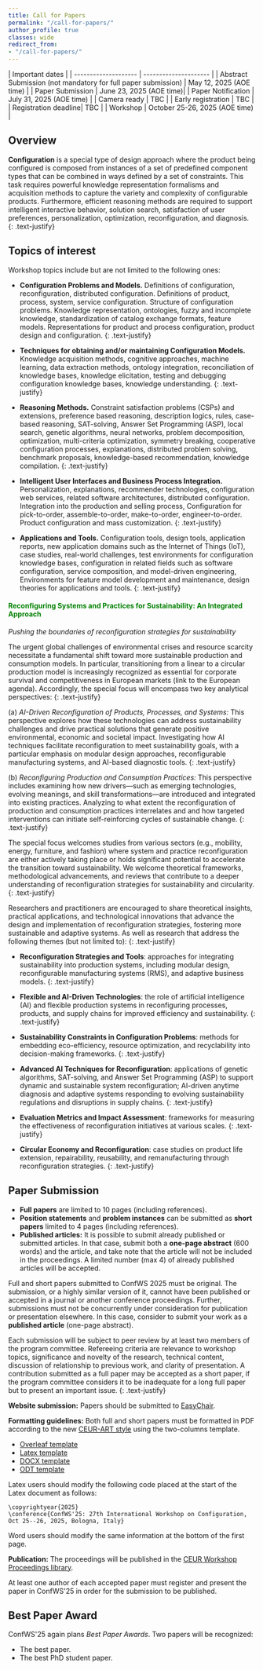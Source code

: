 ```yaml
---
title: Call for Papers
permalink: "/call-for-papers/"
author_profile: true
classes: wide
redirect_from:
- "/call-for-papers/"
---
```


| Important dates                              |
| -------------------- | --------------------- |
| Abstract Submission (not mandatory for full paper submission) | May 12, 2025 (AOE time) |
| Paper Submission     | June 23, 2025 (AOE time)|
| Paper Notification   | July 31, 2025 (AOE time) |
| Camera ready         | TBC |
| Early registration   | TBC |
| Registration deadline| TBC |
| Workshop             | October 25-26, 2025 (AOE time) |

## Overview

**Configuration** is a special type of design approach where the product being configured is composed from instances of a set of predefined component types that can be combined in ways defined by a set of constraints. This task requires powerful knowledge representation formalisms and acquisition methods to capture the variety and complexity of configurable products. Furthermore, efficient reasoning methods are required to support intelligent interactive behavior, solution search, satisfaction of user preferences, personalization, optimization, reconfiguration, and diagnosis.
{: .text-justify}

## Topics of interest
Workshop topics include but are not limited to the following ones:

- **Configuration Problems and Models.**
Definitions of configuration, reconfiguration, distributed configuration. Definitions of product, process, system, service configuration. Structure of configuration problems. Knowledge representation, ontologies, fuzzy and incomplete knowledge, standardization of catalog exchange formats, feature models. Representations for product and process configuration, product design and configuration.
{: .text-justify}

- **Techniques for obtaining and/or maintaining Configuration Models.**
Knowledge acquisition methods, cognitive approaches, machine learning, data extraction methods, ontology integration, reconciliation of knowledge bases, knowledge elicitation, testing and debugging configuration knowledge bases, knowledge understanding.
{: .text-justify}

- **Reasoning Methods.**
Constraint satisfaction problems (CSPs) and extensions, preference based reasoning, description logics, rules, case-based reasoning, SAT-solving, Answer Set Programming (ASP), local search, genetic algorithms, neural networks, problem decomposition, optimization, multi-criteria optimization, symmetry breaking, cooperative configuration processes, explanations, distributed problem solving, benchmark proposals, knowledge-based recommendation, knowledge compilation.
{: .text-justify}

- **Intelligent User Interfaces and Business Process Integration.**
Personalization, explanations, recommender technologies, configuration web services, related software architectures, distributed configuration. Integration into the production and selling process, Configuration for pick-to-order, assemble-to-order, make-to-order, engineer-to-order. Product configuration and mass customization.
{: .text-justify}

- **Applications and Tools.**
Configuration tools, design tools, application reports, new application domains such as the Internet of Things (IoT), case studies, real-world challenges, test environments for configuration knowledge bases, configuration in related fields such as software configuration, service composition, and model-driven engineering, Environments for feature model development and maintenance, design theories for applications and tools.
{: .text-justify}

<!--
#### Green Configuration
The focus on Green Configuration refers to the EU Green Deal as stated in the [EU Agenda 2050](https://joint-research-centre.ec.europa.eu/jrc-news-and-updates/twin-green-digital-transition-how-sustainable-digital-technologies-could-enable-carbon-neutral-eu-2022-06-29_en) to drive the EU community to a more sustainable future. EU Agenda 2050 fixes a pathway of goals to be urgently achieved by the whole production system at environmental, economic and social levels. Beside the EU Agenda 2050, given the condition of the global crisis it is urgent to address the green and digital transition also to re-configure traditional processes to face current and potential scarcity of resources and constant recession. Researcher from academia and industry are called to act jointly to provide solutions to operate more efficiently while facing time of crises (e.g., global health emergencies, consequences of conflicts and war in transport and resource scarcity, climate change) and to detect opportunities for a more sustainable future.
{: .text-justify}

Focus on Green Configuration addresses the following topics:

- **Recycling and waste management.**
Configuration process and waste prevention. Designing production processes for green configuration. Recycling strategies enabled by product configuration. Waste prevention with configuration processes. Refurbishing and remanufacturing configuration strategies.

- **Configuration process to engage users in green deal.**
UX to support sustainability. User engagement in green behaviors. Tomorrow's workforce in configuration management, training and education.


- **Configuration in time of crisis.**
Designing  solutions for critical environment. Mobility and sustainability. Smart Health approaches to configure new health care assistance.

- **Out of the box.**
Going beyond traditional configuration approaches opening up new horizons.
-->

#### <span style="color:green">Reconfiguring Systems and Practices for Sustainability: An Integrated Approach</span>

_Pushing the boundaries of reconfiguration strategies for sustainability_

The urgent global challenges of environmental crises and resource scarcity necessitate a fundamental shift toward more sustainable production and consumption models. In particular, transitioning from a linear to a circular production model is increasingly recognized as essential for corporate survival and competitiveness in European markets (link to the European agenda). Accordingly, the special focus will encompass two key analytical perspectives:
{: .text-justify}

(a) *AI-Driven Reconfiguration of Products, Processes, and Systems:* This perspective explores how these technologies can address sustainability challenges and drive practical solutions that generate positive environmental, economic and societal impact. Investigating how AI techniques facilitate reconfiguration to meet sustainability goals, with a particular emphasis on modular design approaches, reconfigurable manufacturing systems, and AI-based diagnostic tools.
{: .text-justify}

(b) *Reconfiguring Production and Consumption Practices:* This perspective includes examining how new drivers—such as emerging technologies, evolving meanings, and skill transformations—are introduced and integrated into existing practices. Analyzing to what extent the reconfiguration of production and consumption practices interrelates and and how targeted interventions can initiate self-reinforcing cycles of sustainable change.
{: .text-justify}

The special focus welcomes studies from various sectors (e.g., mobility, energy, furniture, and fashion) where system and practice reconfiguration are either actively taking place or holds significant potential to accelerate the transition toward sustainability. We welcome theoretical frameworks, methodological advancements, and reviews that contribute to a deeper understanding of reconfiguration strategies for sustainability and circularity.
{: .text-justify}

Researchers and practitioners are encouraged to share theoretical insights, practical applications, and technological innovations that advance the design and implementation of reconfiguration strategies, fostering more sustainable and adaptive systems. As well as research that address the following themes (but not limited to):
{: .text-justify}

- **Reconfiguration Strategies and Tools**: approaches for integrating sustainability into production systems, including modular design, reconfigurable manufacturing systems (RMS), and adaptive business models.
{: .text-justify}

- **Flexible and AI-Driven Technologies**: the role of artificial intelligence (AI) and flexible production systems in reconfiguring processes, products, and supply chains for improved efficiency and sustainability.
{: .text-justify}

- **Sustainability Constraints in Configuration Problems**: methods for embedding eco-efficiency, resource optimization, and recyclability into decision-making frameworks.
{: .text-justify}

- **Advanced AI Techniques for Reconfiguration**: applications of genetic algorithms, SAT-solving, and Answer Set Programming (ASP) to support dynamic and sustainable system reconfiguration; AI-driven anytime diagnosis and adaptive systems responding to evolving sustainability regulations and disruptions in supply chains.
{: .text-justify}

- **Evaluation Metrics and Impact Assessment**: frameworks for measuring the effectiveness of reconfiguration initiatives at various scales.
{: .text-justify}

- **Circular Economy and Reconfiguration**: case studies on product life extension, repairability, reusability, and remanufacturing through reconfiguration strategies.
{: .text-justify}


## Paper Submission
- **Full papers** are limited to 10 pages (including references). 
- **Position statements** and **problem instances** can be submitted as **short papers** limited to 4 pages (including references). 
- **Published articles:** It is possible to submit already published or submitted articles. In that case, submit both a **one-page abstract** (600 words) and the article, and take note that the article will not be included in the proceedings. A limited number (max 4) of already published articles will be accepted.

Full and short papers submitted to ConfWS 2025 must be original. The submission, or a highly similar version of it, cannot have been published or accepted in a journal or another conference proceedings. Further, submissions must not be concurrently under consideration for publication or presentation elsewhere. In this case, consider to submit your work as a **published article** (one-page abstract).

Each submission will be subject to peer review by at least two members of the program committee. Refereeing criteria are relevance to workshop topics, significance and novelty of the research, technical content, discussion of relationship to previous work, and clarity of presentation. A contribution submitted as a full paper may be accepted as a short paper, if the program committee considers it to be inadequate for a long full paper but to present an important issue. 
{: .text-justify}

**Website submission:** Papers should be submitted to [EasyChair](https://easychair.org/conferences/?conf=confws2025).

**Formatting guidelines:** Both full and short papers must be formatted in PDF according to the new [CEUR-ART style](https://ceur-ws.org/Vol-XXX/) using the two-columns template.
- [Overleaf template](https://www.overleaf.com/latex/templates/template-for-submissions-to-ceur-workshop-proceedings-ceur-ws-dot-org/hpvjjzhjxzjk)
- [Latex template](http://ceur-ws.org/Vol-XXX/CEURART.zip)
- [DOCX template](https://ceur-ws.org/Vol-XXX/CEUR-Template-2col.docx)
- [ODT template](https://ceur-ws.org/Vol-XXX/CEUR-Template-2col.odt)

Latex users should modify the following code placed at the start of the Latex document as follows:

```
\copyrightyear{2025}
\conference{ConfWS'25: 27th International Workshop on Configuration, Oct 25--26, 2025, Bologna, Italy}
```

Word users should modify the same information at the bottom of the first page.

**Publication:**
The proceedings will be published in the [CEUR Workshop Proceedings library](https://ceur-ws.org/). 

At least one author of each accepted paper must register and present the paper in ConfWS'25 in order for the submission to be published.


## Best Paper Award
ConfWS'25 again plans *Best Paper Awards*.
Two papers will be recognized: 
- The best paper.
- The best PhD student paper.